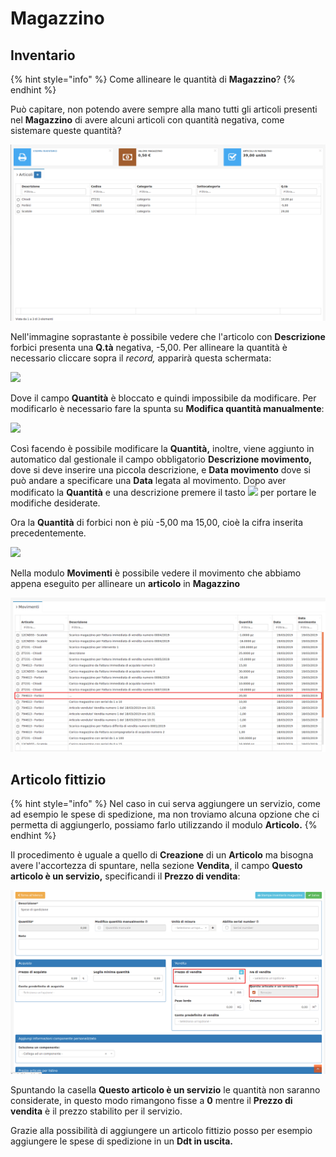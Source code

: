 # Magazzino

## Inventario

{% hint style="info" %}
Come allineare le quantità di **Magazzino**?
{% endhint %}

Può capitare, non potendo avere sempre alla mano tutti gli articoli presenti nel **Magazzino** di avere alcuni articoli con quantità negativa, come sistemare queste quantità?

![](../.gitbook/assets/interfacciamagazzino.png)

Nell'immagine soprastante è possibile vedere che l'articolo con **Descrizione** forbici presenta una **Q.tà** negativa, -5,00. Per allineare la quantità è necessario cliccare sopra il _record,_ apparirà questa schermata:

![](../.gitbook/assets/modificaquantita.png)

Dove il campo **Quantità** è bloccato e quindi impossibile da modificare. Per modificarlo è necessario fare la spunta su **Modifica quantità manualmente**:

![](../.gitbook/assets/quantitamodificata.png)

Così facendo è possibile modificare la **Quantità,** inoltre, viene aggiunto in automatico dal gestionale il campo obbligatorio **Descrizione movimento,** dove si deve inserire una piccola descrizione, e **Data movimento** dove si può andare a specificare una **Data** legata al movimento. Dopo aver modificato la **Quantità** e una descrizione premere il tasto ![](https://github.com/devcode-it/openstamanager-docs/tree/5242b6a23c677db2f5451152c8e4c4aded3a99cf/.gitbook/assets/salva-2.png) per portare le modifiche desiderate.

Ora la **Quantità** di forbici non è più -5,00 ma 15,00, cioè la cifra inserita precedentemente.

![](../.gitbook/assets/quantitaok.png)

Nella modulo **Movimenti** è possibile vedere il movimento che abbiamo appena eseguito per allineare un **articolo** in **Magazzino**

![](../.gitbook/assets/movimenti.png)

## Articolo fittizio

{% hint style="info" %}
Nel caso in cui serva aggiungere un servizio, come ad esempio le spese di spedizione, ma non troviamo alcuna opzione che ci permetta di aggiungerlo, possiamo farlo utilizzando il modulo **Articolo.**
{% endhint %}

Il procedimento è uguale a quello di **Creazione** di un **Articolo** ma bisogna avere l'accortezza di spuntare, nella sezione **Vendita**, il campo **Questo articolo è un servizio,** specificandi il **Prezzo di vendita**:

![](../.gitbook/assets/vendita.png)

Spuntando la casella **Questo articolo è un servizio** le quantità non saranno considerate, in questo modo rimangono fisse a **0** mentre il **Prezzo di vendita** è il prezzo stabilito per il servizio.

Grazie alla possibilità di aggiungere un articolo fittizio posso per esempio aggiungere le spese di spedizione in un **Ddt in uscita.**

